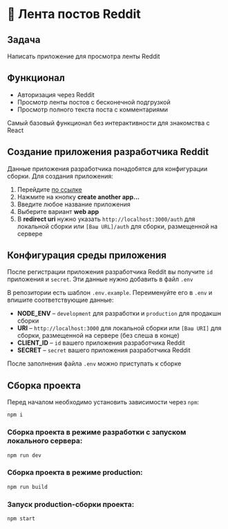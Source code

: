 # 👾 Лента постов Reddit

## Задача

Написать приложение для просмотра ленты Reddit

## Функционал

- Авторизация через Reddit
- Просмотр ленты постов с бесконечной подгрузкой
- Просмотр полного текста поста с комментариями

Самый базовый функционал без интерактивности для знакомства с React

## Создание приложения разработчика Reddit

Данные приложения разработчика понадобятся для конфигурации сборки. Для создания приложения:

1. Перейдите [по ссылке](https://www.reddit.com/prefs/apps)
2. Нажмите на кнопку **create another app...**
3. Введите любое название приложения
4. Выберите вариант **web app**
5. В **redirect uri** нужно указать `http://localhost:3000/auth` для локальной сборки или `[Ваш URL]/auth` для сборки, размещенной на сервере

## Конфигурация среды приложения

После регистрации приложения разработчика Reddit вы получите `id` приложения и `secret`. Эти данные нужно добавить в файл `.env`

В репозитории есть шаблон `.env.example`. Переименуйте его в `.env` и впишите соответствующие данные:

- **NODE_ENV** – `development` для разработки и `production` для продакшн сборки
- **URI** – `http://localhost:3000` для локальной сборки или `[Ваш URI]` для сборки, размещенной на сервере (без слеша в конце)
- **CLIENT_ID** – `id` вашего приложения разработчика Reddit
- **SECRET** – `secret` вашего приложения разработчика Reddit

После заполнения файла `.env` можно приступать к сборке

## Сборка проекта

Перед началом необходимо установить зависимости через `npm`:

```
npm i
```

### Сборка проекта в режиме разработки с запуском локального сервера:

```
npm run dev
```

### Сборка проекта в режиме production:

```
npm run build
```

### Запуск production-сборки проекта:

```
npm start
```
